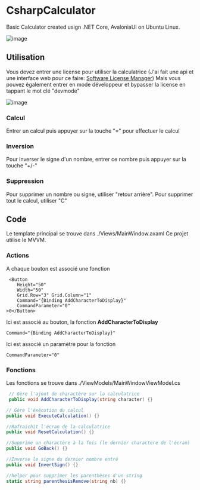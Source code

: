 # CsharpCalculator

Basic Calculator created usign .NET Core, AvaloniaUI on Ubuntu Linux.

![image](https://user-images.githubusercontent.com/56622131/142367547-8f029a20-d2fb-4f76-887a-db9844b43fd6.png)

<h2>Utilisation</h2>

Vous devez entrer une license pour utiliser la calculatrice (J'ai fait une api et une interface web pour ce faire: [Software License Manager](https://github.com/g0tie/SoftwareLicenceManager))
Mais vous pouvez également entrer en mode développeur et bypasser la license en tappant le mot clé "devmode"

![image](https://user-images.githubusercontent.com/56622131/142646341-c5ae5a13-3c90-4e59-989b-55416bcdc71b.png)


<h3>Calcul</h3>
Entrer un calcul puis appuyer sur la touche "=" pour effectuer le calcul

<h3>Inversion</h3>
Pour inverser le signe d'un nombre, entrer ce nombre puis appuyer sur la touche "+/-"

<h3>Suppression</h3>
Pour supprimer un nombre ou signe, utiliser "retour arrière". 
Pour supprimer tout le calcul, utiliser "C"

<h2>Code</h2>

Le template principal se trouve dans ./Views/MainWindow.axaml
Ce projet utilise le MVVM.

<h3>Actions</h3>

A chaque bouton est associé une fonction 

```xaml
 <Button
    Height="50"
    Width="50" 
    Grid.Row="3" Grid.Column="1" 
    Command="{Binding AddCharacterToDisplay}"
    CommandParameter="0"
>0</Button>
```
Ici est associé au bouton, la fonction <b>AddCharacterToDisplay</b>
```xaml
Command="{Binding AddCharacterToDisplay}"
```

Ici est associé un paramètre pour la fonction
```xaml
CommandParameter="0"
```

<h3>Fonctions</h3>

Les fonctions se trouve dans ./ViewModels/MainWindowViewModel.cs

```csharp
 // Gère l'ajout de charactère sur la calculatrice
 public void AddCharacterToDisplay(string character) {}

// Gère l'éxécution du calcul 
public void ExecuteCalculation() {}

//Rafraichit l'écran de la calculatrice
public void ResetCalculation() {}

//Supprime un charactère à la fois (le dernier charactere de l'écran)
public void GoBack() {}

//Inverse le signe du dernier nombre entré
public void InvertSign() {}

//helper pour supprimer les parenthèses d'un string
static string parenthesisRemove(string nb) {}


```
